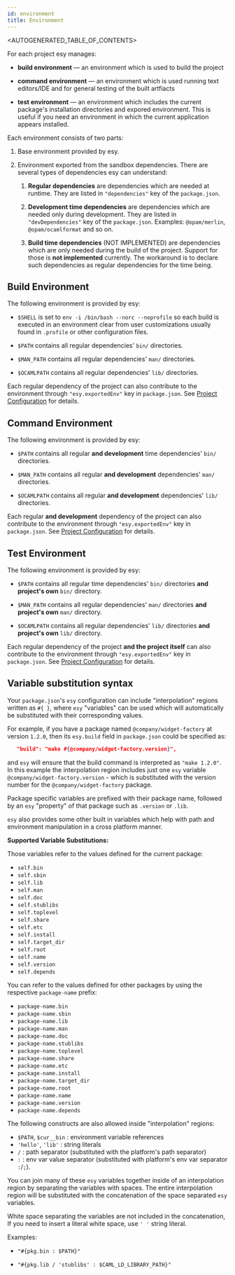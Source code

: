 ```yaml
---
id: environment
title: Environment
---
```


<AUTOGENERATED_TABLE_OF_CONTENTS>

For each project esy manages:

* **build environment** — an environment which is used to build the project

* **command environment** — an environment which is used running text editors/IDE
  and for general testing of the built artfiacts

* **test environment** — an environment which includes the current package's
  installation directories and expored environment. This is useful if you need
  an environment in which the current application appears installed.

Each environment consists of two parts:

1. Base environment provided by esy.
2. Environment exported from the sandbox dependencies. There are several types
   of dependencies esy can understand:

   1. **Regular dependencies** are dependencies which are needed at runtime.
      They are listed in `"dependencies"` key of the `package.json`.

   2. **Development time dependencies** are dependencies which are needed only
      during development. They are listed in `"devDependencies"` key of the
      `package.json`. Examples: `@opam/merlin`, `@opam/ocamlformat` and so on.

   3. **Build time dependencies** (NOT IMPLEMENTED) are dependencies which are
      only needed during the build of the project. Support for those is **not
      implemented** currently. The workaround is to declare such dependencies as
      regular dependencies for the time being.

## Build Environment

The following environment is provided by esy:

* `$SHELL` is set to `env -i /bin/bash --norc --noprofile` so each build is
  executed in an environment clear from user customizations usually found in
  `.profile` or other configuration files.

* `$PATH` contains all regular dependencies' `bin/` directories.

* `$MAN_PATH` contains all regular dependencies' `man/` directories.

* `$OCAMLPATH` contains all regular dependencies' `lib/` directories.

Each regular dependency of the project can also contribute to the environment
through `"esy.exportedEnv"` key in `package.json`. See [Project
Configuration](configuration.md) for details.

## Command Environment

The following environment is provided by esy:

* `$PATH` contains all regular **and development** time dependencies' `bin/`
  directories.

* `$MAN_PATH` contains all regular **and development** dependencies' `man/`
  directories.

* `$OCAMLPATH` contains all regular **and development** dependencies' `lib/`
  directories.

Each regular **and development** dependency of the project can also contribute to the
environment through `"esy.exportedEnv"` key in `package.json`. See [Project
Configuration](configuration.md) for details.

## Test Environment

The following environment is provided by esy:

* `$PATH` contains all regular time dependencies' `bin/`
  directories **and project's own** `bin/` directory.

* `$MAN_PATH` contains all regular dependencies' `man/`
  directories **and project's own** `man/` directory.

* `$OCAMLPATH` contains all regular dependencies' `lib/`
  directories  **and project's own** `lib/` directory.

Each regular dependency of the project **and the project itself** can also
contribute to the environment through `"esy.exportedEnv"` key in `package.json`.
See [Project Configuration](configuration.md) for details.

## Variable substitution syntax

Your `package.json`'s `esy` configuration can include "interpolation" regions
written as `#{ }`, where `esy` "variables" can be used which will automatically
be substituted with their corresponding values.

For example, if you have a package named `@company/widget-factory` at version
`1.2.0`, then its `esy.build` field in `package.json` could be specified as:

```json
   "build": "make #{@company/widget-factory.version}",
```

and `esy` will ensure that the build command is interpreted as `"make 1.2.0"`.
In this example the interpolation region includes just one `esy` variable
`@company/widget-factory.version` - which is substituted with the version number
for the `@company/widget-factory` package.

Package specific variables are prefixed with their package name, followed
by an `esy` "property" of that package such as `.version` or `.lib`.

`esy` also provides some other built in variables which help with path and environment
manipulation in a cross platform manner.

**Supported Variable Substitutions:**

Those variables refer to the values defined for the current package:

* `self.bin`
* `self.sbin`
* `self.lib`
* `self.man`
* `self.doc`
* `self.stublibs`
* `self.toplevel`
* `self.share`
* `self.etc`
* `self.install`
* `self.target_dir`
* `self.root`
* `self.name`
* `self.version`
* `self.depends`

You can refer to the values defined for other packages by using the respective
`package-name` prefix:

* `package-name.bin`
* `package-name.sbin`
* `package-name.lib`
* `package-name.man`
* `package-name.doc`
* `package-name.stublibs`
* `package-name.toplevel`
* `package-name.share`
* `package-name.etc`
* `package-name.install`
* `package-name.target_dir`
* `package-name.root`
* `package-name.name`
* `package-name.version`
* `package-name.depends`

The following constructs are also allowed inside "interpolation" regions:

* `$PATH`, `$cur__bin` : environment variable references
* `'hello'`, `'lib'` : string literals
* `/` : path separator (substituted with the platform's path separator)
* `:` : env var value separator (substituted with platform's env var separator `:`/`;`).

You can join many of these `esy` variables together inside of an interpolation region
by separating the variables with spaces. The entire interpolation region will be substituted
with the concatenation of the space separated `esy` variables.

White space separating the variables are not included in the concatenation, If
you need to insert a literal white space, use `' '` string literal.

Examples:

* `"#{pkg.bin : $PATH}"`

* `"#{pkg.lib / 'stublibs' : $CAML_LD_LIBRARY_PATH}"`

